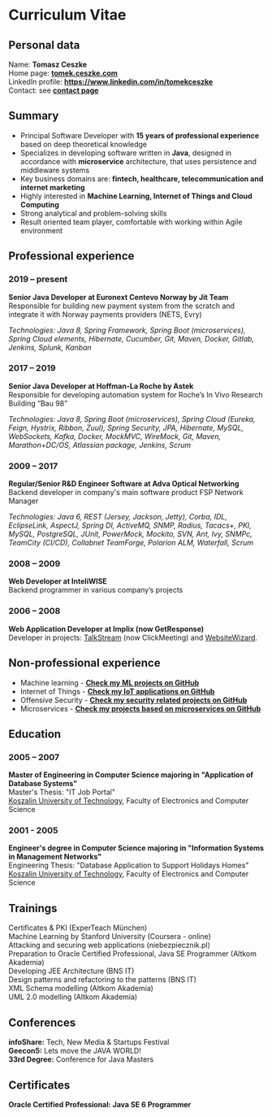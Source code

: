 # Curriculum Vitae

## Personal data
Name: **Tomasz Ceszke**  
Home page: **[tomek.ceszke.com](http://tomek.ceszke.com/)**  
LinkedIn profile: **https://www.linkedin.com/in/tomekceszke**  
Contact: see **[contact page](http://tomek.ceszke.com/contact.html)**  

## Summary
- Principal Software Developer with **15 years of professional experience** based on deep theoretical knowledge
- Specializes in developing software written in **Java**, designed in accordance with **microservice** architecture, that uses persistence and middleware systems
- Key business domains are: **fintech, healthcare, telecommunication and internet marketing**
- Highly interested in **Machine Learning, Internet of Things and Cloud Computing**
- Strong analytical and problem-solving skills
- Result oriented team player, comfortable with working within Agile environment                

## Professional experience
### 2019 – present
**Senior Java Developer at Euronext Centevo Norway by Jit Team**  
Responsible for building new payment system from the scratch and integrate it with Norway payments providers (NETS, Evry)

*Technologies: Java 8, Spring Framework, Spring Boot (microservices), Spring Cloud elements, Hibernate, Cucumber, Git, Maven, Docker, Gitlab, Jenkins, Splunk, Kanban*
### 2017 – 2019
**Senior Java Developer at Hoffman-La Roche by Astek**  
Responsible for developing automation system for Roche’s In Vivo Research Building “Bau 98”

*Technologies: Java 8, Spring Boot (microservices), Spring Cloud (Eureka, Feign, Hystrix, Ribbon, Zuul), Spring Security, JPA, Hibernate, MySQL, WebSockets, Kafka, Docker, MockMVC, WireMock, Git, Maven, Marathon+DC/OS, Atlassian package, Jenkins, Scrum*
### 2009 – 2017
**Regular/Senior R&D Engineer Software at Adva Optical Networking**  
Backend developer in company's main software product FSP Network Manager

*Technologies: Java 6, REST (Jersey, Jackson, Jetty), Corba, IDL, EclipseLink, AspectJ, Spring DI, ActiveMQ, SNMP, Radius, Tacacs+, PKI, MySQL, PostgreSQL, JUnit, PowerMock, Mockito, SVN, Ant, Ivy, SNMPc, TeamCity (CI/CD), Collabnet TeamForge, Polarion ALM, Waterfall, Scrum*
### 2008 – 2009
**Web Developer at InteliWISE**  
Backend programmer in various company’s projects 
### 2006 – 2008
**Web Application Developer at Implix (now GetResponse)**  
Developer in projects: [TalkStream](http://talkstream.com/) (now ClickMeeting) and [WebsiteWizard](http://websitewizard.com/).

## Non-professional experience
* Machine learning - **[Check my ML projects on GitHub](https://github.com/tomekceszke?utf8=%E2%9C%93&tab=repositories&q=machine-learning)**
* Internet of Things - **[Check my IoT applications on GitHub](https://github.com/tomekceszke?utf8=%E2%9C%93&tab=repositories&q=iot)**
* Offensive Security - **[Check my security related projects on GitHub](https://github.com/tomekceszke?utf8=%E2%9C%93&tab=repositories&q=offensive-security)**
* Microservices - **[Check my projects based on microservices on GitHub](https://github.com/tomekceszke?utf8=%E2%9C%93&tab=repositories&q=microservices)**

## Education
### 2005 – 2007
**Master of Engineering in Computer Science majoring in "Application of Database Systems"**  
Master's Thesis: "IT Job Portal"  
[Koszalin University of Technology](http://www.tu.koszalin.pl/eng), Faculty of Electronics and Computer Science  
### 2001 - 2005
**Engineer's degree in Computer Science majoring in "Information Systems in Management Networks"**  
Engineering Thesis: "Database Application to Support Holidays Homes"  
[Koszalin University of Technology](http://www.tu.koszalin.pl/eng), Faculty of Electronics and Computer Science

## Trainings
Certificates & PKI (ExperTeach München)  
Machine Learning by Stanford University (Coursera - online)  
Attacking and securing web applications (niebezpiecznik.pl)  
Preparation to Oracle Certified Professional, Java SE Programmer (Altkom Akademia)  
Developing JEE Architecture (BNS IT)  
Design patterns and refactoring to the patterns (BNS IT)  
XML Schema modelling (Altkom Akademia)  
UML 2.0 modelling (Altkom Akademia)  

## Conferences
**infoShare:** Tech, New Media & Startups Festival  
**Geecon5:** Lets move the JAVA WORLD!  
**33rd Degree:** Conference for Java Masters 

## Certificates
**Oracle Certified Professional: Java SE 6 Programmer**
